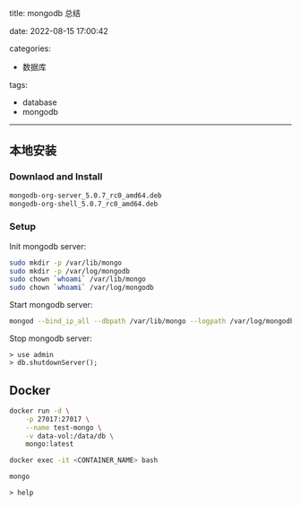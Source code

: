title: mongodb 总结

date: 2022-08-15 17:00:42

categories:
- 数据库

tags:
- database
- mongodb
---

## 本地安装

### Downlaod and Install

```bash
mongodb-org-server_5.0.7_rc0_amd64.deb
mongodb-org-shell_5.0.7_rc0_amd64.deb
```

### Setup
Init mongodb server:
```bash
sudo mkdir -p /var/lib/mongo
sudo mkdir -p /var/log/mongodb
sudo chown `whoami` /var/lib/mongo
sudo chown `whoami` /var/log/mongodb
```

Start mongodb server:
```bash
mongod --bind_ip_all --dbpath /var/lib/mongo --logpath /var/log/mongodb/mongod.log --fork
```

Stop mongodb server:
```mongodb
> use admin
> db.shutdownServer();
```

## Docker

```bash
docker run -d \
    -p 27017:27017 \
    --name test-mongo \
    -v data-vol:/data/db \
    mongo:latest
```

```bash
docker exec -it <CONTAINER_NAME> bash
```

```bash
mongo
```

```mongo shell
> help
```
